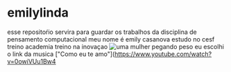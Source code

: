# emilylinda
esse repositoŕio servira para guardar os trabalhos da disciplina de pensamento computacional
meu nome é emily casanova 
estudo no cesf 
treino academia
treino na inovaçao 
![uma mulher pegando peso](https://media.tenor.com/pWiDyTAF-b0AAAAi/weight-strong.gif0)
eu escolhi o link da musica ["Como eu te amo"](https://www.youtube.com/watch?v=0owiVUu1Bw4
